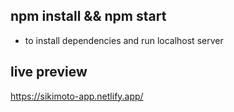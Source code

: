 ## npm install && npm start
- to install dependencies and run localhost server

## live preview
https://sikimoto-app.netlify.app/
